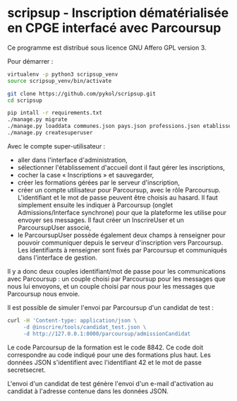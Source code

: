scripsup - Inscription dématérialisée en CPGE interfacé avec Parcoursup
=======================================================================

Ce programme est distribué sous licence GNU Affero GPL version 3.

Pour démarrer :

```sh
virtualenv -p python3 scripsup_venv
source scripsup_venv/bin/activate

git clone https://github.com/pykol/scripsup.git
cd scripsup

pip intall -r requirements.txt
./manage.py migrate
./manage.py loaddata communes.json pays.json professions.json etablissements.json
./manage.py createsuperuser
```

Avec le compte super-utilisateur :

- aller dans l'interface d'administration,
- sélectionner l'établissement d'accueil dont il faut gérer les
  inscriptions,
- cocher la case « Inscriptions » et sauvegarder,
- créer les formations gérées par le serveur d'inscription,
- créer un compte utilisateur pour Parcoursup, avec le rôle Parcoursup.
  L'identifiant et le mot de passe peuvent être choisis au hasard. Il
  faut simplement ensuite les indiquer à Parcoursup (onglet
  Admissions/Interface synchrone) pour que la plateforme les utilise
  pour envoyer ses messages. Il faut créer un InscrireUser et un
  ParcoursupUser associé,
- le ParcoursupUser possède également deux champs à renseigner pour
  pouvoir communiquer depuis le serveur d'inscription vers Parcoursup.
  Les identifiants à renseigner sont fixés par Parcoursup et communiqués
  dans l'interface de gestion.

Il y a donc deux couples identifiant/mot de passe pour les
communications avec Parcoursup : un couple choisi par Parcoursup pour
les messages que nous lui envoyons, et un couple choisi par nous pour
les messages que Parcoursup nous envoie.

Il est possible de simuler l'envoi par Parcoursup d'un candidat de
test :

```sh
curl -H 'Content-type: application/json \
     -d @inscrire/tools/candidat_test.json \
     -d http://127.0.0.1:8000/parcoursup/admissionCandidat
```

Le code Parcoursup de la formation est le code 8842. Ce code doit
correspondre au code indiqué pour une des formations plus haut. Les
données JSON s'identifient avec l'identifiant 42 et le mot de passe
secretsecret.

L'envoi d'un candidat de test génère l'envoi d'un e-mail d'activation au
candidat à l'adresse contenue dans les données JSON.
